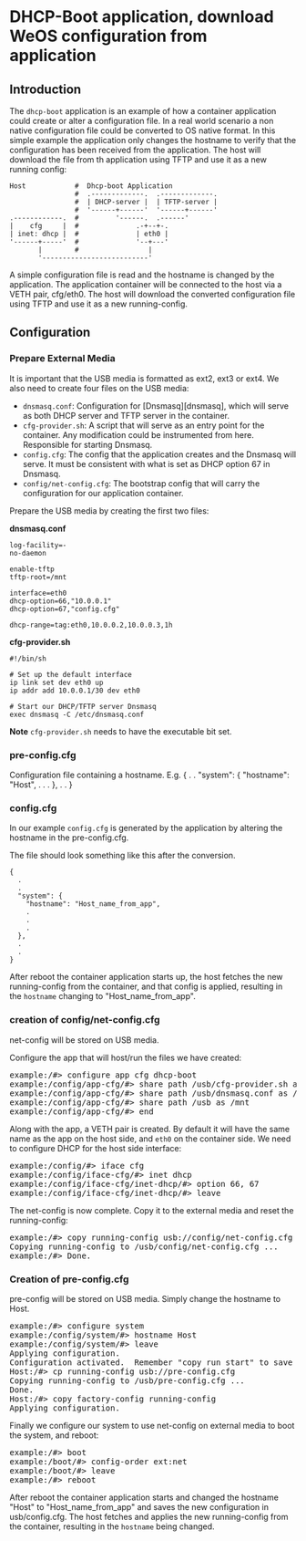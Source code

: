 DHCP-Boot application, download WeOS configuration from application
===================================================================

Introduction
-------------

The `dhcp-boot` application is an example of how a container application could
create or alter a configuration file. In a real world scenario a non native configuration file
could be converted to OS native format. 
In this simple example the application only changes the hostname to verify that the 
configuration has been received from the application. The host will download
the file from th application using TFTP and use it as a new running config:

```
Host            #  Dhcp-boot Application
                #  .-------------.  .-------------.
                #  | DHCP-server |  | TFTP-server |
                #  '------+------'  '------+------'
.------------.  #         '------.  .------'
|    cfg     |  #              .-+--+-.
| inet: dhcp |  #              | eth0 |
'------+-----'  #              '--+---'
       |        #                 |
       '--------------------------'
```


A simple configuration file is read and the hostname is changed by the application.
The application container will be connected to the host via a VETH pair, cfg/eth0.
The host will download the converted configuration file using TFTP and use it as
a new running-config.

Configuration
-------------

### Prepare External Media

It is important that the USB media is formatted as ext2, ext3 or ext4. We also
need to create four files on the USB media:

- `dnsmasq.conf`: Configuration for [Dnsmasq][dnsmasq], which will serve as
  both DHCP server and TFTP server in the container.
- `cfg-provider.sh`: A script that will serve as an entry point for the
  container. Any modification could be instrumented from here. Responsible
  for starting Dnsmasq.
- `config.cfg`: The config that the application creates and the Dnsmasq will serve.
  It must be consistent with what is set as DHCP option 67 in Dnsmasq.
- `config/net-config.cfg`: The bootstrap config that will carry the
  configuration for our application container.

Prepare the USB media by creating the first two files:

**dnsmasq.conf**
```
log-facility=-
no-daemon

enable-tftp
tftp-root=/mnt

interface=eth0
dhcp-option=66,"10.0.0.1"
dhcp-option=67,"config.cfg"

dhcp-range=tag:eth0,10.0.0.2,10.0.0.3,1h
```

**cfg-provider.sh**
```
#!/bin/sh

# Set up the default interface
ip link set dev eth0 up
ip addr add 10.0.0.1/30 dev eth0

# Start our DHCP/TFTP server Dnsmasq
exec dnsmasq -C /etc/dnsmasq.conf
```

**Note** `cfg-provider.sh` needs to have the executable bit set.

### pre-config.cfg
Configuration file containing a hostname.
E.g.
{
  .
  .
  "system": {
    "hostname": "Host",
    .
    .
    .
  },
  .
  .
}

### config.cfg

In our example `config.cfg` is generated by the application by
altering the hostname in the pre-config.cfg.

The file should look something like this after the conversion.

```
{
  .
  .
  "system": {
    "hostname": "Host_name_from_app",
    .
    .
    .
  },
  .
  .
}
```

After reboot the container application starts up, the host fetches the new
running-config from the container, and that config is applied, resulting in
the `hostname` changing to "Host_name_from_app".

### creation of config/net-config.cfg
net-config will be stored on USB media.

Configure the app that will host/run the files we have created:

<pre class="cli-example">
example:/#> configure app cfg dhcp-boot
example:/config/app-cfg/#> share path /usb/cfg-provider.sh as /bin/cfg-provider.sh create
example:/config/app-cfg/#> share path /usb/dnsmasq.conf as /etc/dnsmasq.conf create
example:/config/app-cfg/#> share path /usb as /mnt
example:/config/app-cfg/#> end
</pre>

Along with the app, a VETH pair is created. By default it will have the same name as the
app on the host side, and `eth0` on the container side. 
We need to configure DHCP for the host side interface:

<pre class="cli-example">
example:/config/#> iface cfg
example:/config/iface-cfg/#> inet dhcp
example:/config/iface-cfg/inet-dhcp/#> option 66, 67
example:/config/iface-cfg/inet-dhcp/#> leave
</pre>

The net-config is now complete. Copy it to the external media and reset the
running-config:

<pre class="cli-example">
example:/#> copy running-config usb://config/net-config.cfg
Copying running-config to /usb/config/net-config.cfg ...
example:/#> Done.
</pre>

### Creation of pre-config.cfg
pre-config will be stored on USB media. Simply change the hostname to Host.

<pre class="cli-example">
example:/#> configure system
example:/config/system/#> hostname Host
example:/config/system/#> leave
Applying configuration.
Configuration activated.  Remember "copy run start" to save to flash (NVRAM).
Host:/#> cp running-config usb://pre-config.cfg
Copying running-config to /usb/pre-config.cfg ...
Done.
Host:/#> copy factory-config running-config
Applying configuration.
</pre>

Finally we configure our system to use net-config on external media to boot
the system, and reboot:
	
<pre class="cli-example">
example:/#> boot
example:/boot/#> config-order ext:net
example:/boot/#> leave
example:/#> reboot
</pre>

After reboot the container application starts and changed the hostname "Host" to
"Host_name_from_app" and saves the new configuration in usb/config.cfg. The host fetches 
and applies the new running-config from the container, resulting in the `hostname` being changed.

